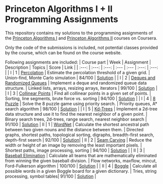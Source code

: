 # Princeton Algorithms I + II Programming Assignments

This repository contains my solutions to the programming assignments of the [Princeton Algorithms I](https://www.coursera.org/learn/algorithms-part1) and [Princeton Algorithms II](https://www.coursera.org/learn/algorithms-part2) courses on Coursera.

Only the code of the submissions is included, not potential classes provided by the course, which can be found on the course website.

Following assignments are included:
| Course part | Week | Assignment | Description | Topics | Score | Link |
| :---: | :---: | :---: | :--- | :--- | :---: | :---: |
| I | 1 | [Percolation](https://coursera.cs.princeton.edu/algs4/assignments/percolation/specification.php) | Estimate the percolation threshold of a given grid. | Union-find, Monte Carlo simulation | 84/100 | [Solution](https://github.com/nicoluca/princeton_algorithms/tree/master/part1_week1) |
| I | 2 | [Deques and Randomized Queues](https://coursera.cs.princeton.edu/algs4/assignments/queues/specification.php) | Implement a deque and randomized queue data structure. | Linked lists, arrays, resizing arrays, iterators | 99/100 | [Solution](https://github.com/nicoluca/princeton_algorithms/tree/master/part1_week2) |
| I | 3 | [Collinear Points](https://coursera.cs.princeton.edu/algs4/assignments/collinear/specification.php) | Find all collinear points in a given set of points. | Sorting, line segments, brute force vs. sorting | 94/100 | [Solution](https://github.com/nicoluca/princeton_algorithms/tree/master/part1_week3) |
| I | 4 | [8 Puzzle](https://coursera.cs.princeton.edu/algs4/assignments/8puzzle/specification.php) | Solve the 8 puzzle game using priority search. | Priority queues, A* search algorithm | 98/100 | [Solution](https://github.com/nicoluca/princeton_algorithms/tree/master/part1_week4) |
| I | 5 | [Kd-Trees](https://coursera.cs.princeton.edu/algs4/assignments/kdtree/specification.php) | Implement a 2d-tree data structure and use it to find the nearest neighbor of a given point. | Binary search trees, 2d-trees, range search, nearest neighbor search | 91/100 | [Solution](https://github.com/nicoluca/princeton_algorithms/tree/master/part1_week5)
| II | 1 | [WordNet](https://coursera.cs.princeton.edu/algs4/assignments/wordnet/specification.php) | Calculate the shortest ancestral path between two given nouns and the distance between them. | Directed graphs, shortest paths, topological sorting, digraphs, breadth-first search, depth-first search | 92/100 | [Solution](https://github.com/nicoluca/princeton_algorithms/tree/master/part2_week1)|
| II | 2 | [Seam Carving](https://coursera.cs.princeton.edu/algs4/assignments/seam/specification.php) | Reduce the width or height of an image by removing the least important pixels. | Shortest paths, image processing, sorting | 94/100 | [Solution](https://github.com/nicoluca/princeton_algorithms/tree/master/part2_week2) |
| II | 3 | [Baseball Elimination](https://coursera.cs.princeton.edu/algs4/assignments/baseball/specification.php) | Calculate all teams that are mathematically eliminated from winning the given baseball division. | Flow networks, maxflow, mincut, Ford-Fulkerson algorithm | 100/100 | [Solution](https://github.com/nicoluca/princeton_algorithms/tree/master/part2_week3) |
| II | 4 | [Boggle](https://coursera.cs.princeton.edu/algs4/assignments/boggle/specification.php) | Calculate all possible words in a given Boggle board for a given dictionary. | Tries, string processing, symbol tables| 91/100 | [Solution](https://github.com/nicoluca/princeton_algorithms/tree/master/part2_week4) |
